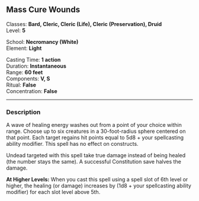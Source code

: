 ## Mass Cure Wounds

Classes: **Bard, Cleric, Cleric (Life), Cleric (Preservation), Druid**  
Level: **5**  

School: **Necromancy (White)**  
Element: **Light**  

Casting Time: **1 action**  
Duration: **Instantaneous**  
Range: **60 feet**  
Components: **V, S**  
Ritual: **False**  
Concentration: **False**  

------

### Description

A wave of healing energy washes out from a point of your choice within range. Choose up to six creatures in a 30-foot-radius sphere centered on that point. Each target regains hit points equal to 5d8 + your spellcasting ability modifier. This spell has no effect on constructs.

Undead targeted with this spell take true damage instead of being healed (the number stays the same). A successful Constitution save halves the damage.

**At Higher Levels:** When you cast this spell using a spell slot of 6th level or higher, the healing (or damage) increases by (1d8 + your spellcasting ability modifier) for each slot level above 5th.